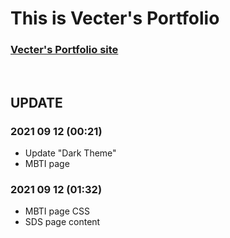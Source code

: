 # This is Vecter's Portfolio 

### [Vecter's Portfolio site](http://Vecter-Fang.github.io)
<br>

## UPDATE
### 2021 09 12 (00:21)
- Update "Dark Theme"
- MBTI page

### 2021 09 12 (01:32)
- MBTI page CSS
- SDS page content
